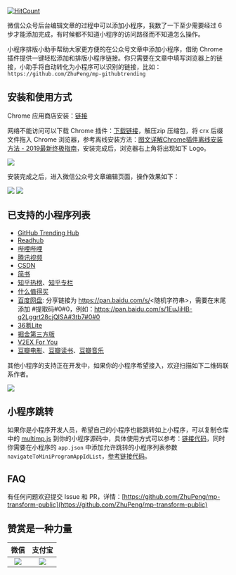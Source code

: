 [![HitCount](http://hits.dwyl.io/ZhuPeng/mp-transform-public.svg)](http://hits.dwyl.io/ZhuPeng/mp-transform-public)

微信公众号后台编辑文章的过程中可以添加小程序，我数了一下至少需要经过 6 步才能添加完成，有时候都不知道小程序的访问路径而不知道怎么操作。

小程序排版小助手帮助大家更方便的在公众号文章中添加小程序，借助 Chrome 插件提供一键轻松添加和排版小程序链接。你只需要在文章中填写浏览器上的链接，小助手将自动转化为小程序可以识别的链接，比如：`https://github.com/ZhuPeng/mp-githubtrending`

## 安装和使用方式

Chrome 应用商店安装：[链接](https://chrome.google.com/webstore/detail/%E5%B0%8F%E7%A8%8B%E5%BA%8F%E6%8E%92%E7%89%88%E5%B0%8F%E5%8A%A9%E6%89%8B/aigggkimjmfijjfbhonlblgajnoilbbb)

网络不能访问可以下载 Chrome 插件：[下载链接](https://7465-test-3c9b5e-1258459492.tcb.qcloud.la/common/mp-transform.zip)，解压zip 压缩包，将 crx 后缀文件拖入 Chrome 浏览器，参考离线安装方法：[图文详解Chrome插件离线安装方法 - 2019最新终极指南](<http://chromecj.com/utilities/2019-01/1791.html>)，安装完成后，浏览器右上角将出现如下 Logo。

![](https://7465-test-3c9b5e-1258459492.tcb.qcloud.la/common/link-128.png)

安装完成之后，进入微信公众号文章编辑页面，操作效果如下：

![](https://7465-test-3c9b5e-1258459492.tcb.qcloud.la/common/wechat-editor.PNG)
![](https://7465-test-3c9b5e-1258459492.tcb.qcloud.la/common/wechat-xiaoguo.PNG)


## 已支持的小程序列表

* [GitHub Trending Hub](<https://github.com/ZhuPeng/mp-githubtrending>)
* [Readhub](https://readhub.cn/topics)
* [哔哩哔哩](https://www.bilibili.com/)
* [腾讯视频](https://v.qq.com/)
* [CSDN](https://blog.csdn.net/)
* [简书](https://www.jianshu.com/)
* [知乎热榜](https://www.zhihu.com)、[知乎专栏](https://zhuanlan.zhihu.com)
* [什么值得买](https://www.smzdm.com)
* [百度网盘](https://pan.baidu.com): 分享链接为 https://pan.baidu.com/s/<随机字符串>，需要在末尾添加 #提取码#0#0，例如：https://pan.baidu.com/s/1EuJiHB-q2Lggrt28cjQISA#3tb7#0#0 
* [36氪Lite](https://36kr.com)
* [掘金第三方版](https://juejin.im)
* [V2EX For You](https://www.v2ex.com)
* [豆瓣电影](https://movie.douban.com/)、[豆瓣读书](https://book.douban.com/)、[豆瓣音乐](https://music.douban.com/)

其他小程序的支持正在开发中，如果你的小程序希望接入，欢迎扫描如下二维码联系作者。

![](https://7465-test-3c9b5e-1258459492.tcb.qcloud.la/mp-githubtrending/wechat_xiaopeng.jpeg)



##  小程序跳转

如果你是小程序开发人员，希望自己的小程序也能跳转如上小程序，可以复制仓库中的 [multimp.js](multimp.js) 到你的小程序源码中，具体使用方式可以参考：[链接代码](https://github.com/ZhuPeng/mp-githubtrending/blob/master/pages/component/md/md.js#L94)，同时你需要在小程序的 `app.json` 中添加允许跳转的小程序列表参数 `navigateToMiniProgramAppIdList`，[参考链接代码](https://github.com/ZhuPeng/mp-githubtrending/blob/master/app.json#L60)。




## FAQ

有任何问题欢迎提交 Issue 和 PR，详情：[https://github.com/ZhuPeng/mp-transform-public](https://github.com/ZhuPeng/mp-transform-public)




## 赞赏是一种力量

| 微信 | 支付宝 |
| :---: | :----: |
| ![](https://7465-test-3c9b5e-1258459492.tcb.qcloud.la/common/Wechat-zanshang.jpeg) | ![](https://7465-test-3c9b5e-1258459492.tcb.qcloud.la/common/alipay-qrcode.jpeg) |
